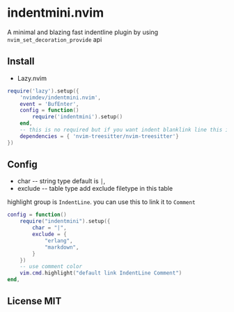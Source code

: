 # indentmini.nvim
A minimal and blazing fast indentline plugin by using `nvim_set_decoration_provide` api

## Install

- Lazy.nvim

```lua
require('lazy').setup({
    'nvimdev/indentmini.nvim',
    event = 'BufEnter',
    config = function()
        require('indentmini').setup()
    end,
    -- this is no required but if you want indent blanklink line this is needed
    dependencies = { 'nvim-treesitter/nvim-treesitter'}
})
```

## Config

- char    -- string type default is  `│`,
- exclude -- table  type add exclude filetype in this table

highlight group is `IndentLine`. you can use this to link it to `Comment`

```lua
config = function()
    require("indentmini").setup({
        char = "|",
        exclude = {
            "erlang",
            "markdown",
        }
    })
    -- use comment color
    vim.cmd.highlight("default link IndentLine Comment")
end,
```

## License MIT
